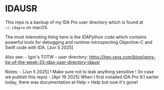 # IDAUSR

This repo is a backup of my IDA Pro user directory which is found at `~/.idapro` on macOS.

The most interesting thing here is the IDAPython code which contains powerful tools for debugging and runtime-introspecting Objective-C and Swift code with IDA. [Jun 5 2025]

Also see:
    - Igor's TOTW – user directory: https://hex-rays.com/blog/igors-tip-of-the-week-33-idas-user-directory-idausr

Notes:
    - [Jun 5 2025] ! Make sure not to leak anything sensitive ! (In case we publish this repo)
    - [Apr 19 2025] When I first installed IDA Pro 9.1 earlier today, there was documentation at Help > Help but now it's gone!